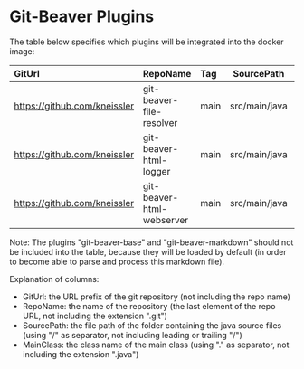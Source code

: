 
# Git-Beaver Plugins #

The table below specifies which plugins will be integrated into the docker image:

| GitUrl                       | RepoName                  | Tag  | SourcePath    | MainClass                           |
|:-----------------------------|:--------------------------|:-----|---------------|:------------------------------------|
| https://github.com/kneissler | git-beaver-file-resolver  | main | src/main/java | org.jkube.gitbeaver.ResolverPlugin  |
| https://github.com/kneissler | git-beaver-html-logger    | main | src/main/java | org.jkube.gitbeaver.HtmlLogPlugin   |
| https://github.com/kneissler | git-beaver-html-webserver | main | src/main/java | org.jkube.gitbeaver.WebServerPlugin |

Note: The plugins "git-beaver-base" and "git-beaver-markdown" should not be included into the table,
because they will be loaded by default (in order to become able to parse and process this markdown file).

Explanation of columns:

* GitUrl: the URL prefix of the git repository (not including the repo name)
* RepoName: the name of the repository (the last element of the repo URL, not including the extension ".git")
* SourcePath: the file path of the folder containing the java source files (using "/" as separator, not including leading or trailing "/")
* MainClass: the class name of the main class (using "." as separator, not including the extension ".java")



